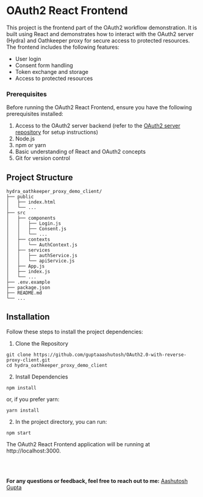 

# OAuth2 React Frontend


This project is the frontend part of the OAuth2 workflow demonstration. It is built using React and demonstrates how to interact with the OAuth2 server (Hydra) and Oathkeeper proxy for secure access to protected resources. The frontend includes the following features:

- User login
- Consent form handling
- Token exchange and storage
- Access to protected resources

### Prerequisites
Before running the OAuth2 React Frontend, ensure you have the following prerequisites installed:

1. Access to the OAuth2 server backend (refer to the [OAuth2 server repository](https://github.com/guptaaashutosh/OAuth2.0-with-reverse-proxy) for setup instructions)
2. Node.js
3. npm or yarn
4. Basic understanding of React and OAuth2 concepts
5. Git for version control

## Project Structure 
```
hydra_oathkeeper_proxy_demo_client/
├── public
│   ├── index.html
│   └── ...
├── src
│   ├── components
│   │   ├── Login.js
│   │   ├── Consent.js
│   │   └── ...
│   ├── contexts
│   │   └── AuthContext.js
│   ├── services
│   │   ├── authService.js
│   │   └── apiService.js
│   ├── App.js
│   ├── index.js
│   └── ...
├── .env.example
├── package.json
├── README.md
└── ...

```

## Installation
Follow these steps to install the project dependencies:

1. Clone the Repository
```
git clone https://github.com/guptaaashutosh/OAuth2.0-with-reverse-proxy-client.git
cd hydra_oathkeeper_proxy_demo_client
```

2. Install Dependencies
```
npm install
```

or, if you prefer yarn:

```
yarn install
```


2. In the project directory, you can run:
```
npm start
```

The OAuth2 React Frontend application will be running at http://localhost:3000.


<br>
<br>

**For any questions or feedback, feel free to reach out to me:** <a href="https://www.linkedin.com/in/aashutosh-gupta-06a8b7210/" target="_blank">Aashutosh Gupta</a>
